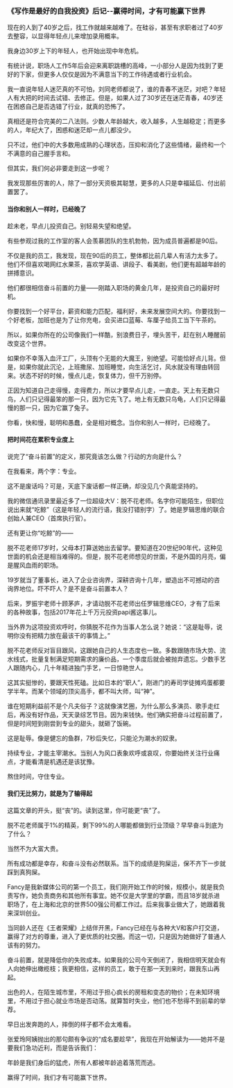 ### 《写作是最好的自我投资》后记--赢得时间，才有可能赢下世界

现在的人到了40岁之后，找工作就越来越难了。在硅谷，甚至有求职者过了40岁去整容，以显得年轻点儿来增加录用概率。

我身边30岁上下的年轻人，也开始出现中年危机。

有统计说，职场人工作5年后会迎来离职跳槽的高峰，一小部分人是因为找到了更好的下家，但更多人仅仅是因为不满意当下的工作待遇或者行业机会。

我一直说年轻人迷茫真的不可怕，刘同老师都说了，谁的青春不迷茫，对吧？年轻人有大把的时间去试错、去修正。但是，如果人过了30岁还在迷茫青春，40岁还在困惑自己是否选错了行业，就真的恐怖了。

真相还是符合完美的二八法则。少数人年龄越大，收入越多，人生越稳定；而更多的人，年纪大了，困惑和迷茫却一点儿都没少。

只不过，他们中的大多数用成熟的心理状态，压抑和消化了这些情绪，最终和一个不满意的自己握手言和。

但其实，我们何必非要走到这一步呢？

我发现那些厉害的人，除了一部分天资极其聪慧，更多的人只是幸福延后、付出前置罢了。

#### 当你和别人一样时，已经晚了

趁未老，早点儿投资自己。别轻易失望和绝望。

有些参观过我的工作室的客人会羡慕团队的生机勃勃，因为成员普遍都是90后。

不仅是我的员工，我发现，现在90后的员工，整体都比前几辈人有活力太多了。他们不但喜欢喝网红水果茶，喜欢学英语、讲段子、看美剧，他们更有超越年龄的拼搏意识。

他们都很相信奋斗前置的力量——刚踏入职场的黄金几年，是投资自己的最好时机。

你要找到一个好平台，薪资和能力匹配，福利好，未来发展空间大的。你要找到一个好老板，加班也是为了让你充电，会买进口蓝莓、车厘子给员工当下午茶的。

所以，如果你所在的公司像我们一样酷，别浪费日子，埋头苦干，赶在别人睡醒前改变这个世界。

如果你不幸落入血汗工厂，头顶有个无能的大魔王，别绝望。可能恰好点儿背。但是，如果你就此沉沦，上班撒尿、加班睡觉，向生活乞讨，风水就没有理由转回来。状态不好的时候，慢点儿走，恢复体力，但千万别停。

正因为知道自己走得慢，走得费力，所以才要早点儿走，一直走。天上有无数只鸟，人们只记得最笨的那一只，因为它先飞了。地上有无数只乌龟，人们只记得最慢的那一只，因为它赢了兔子。

你看，快和慢，聪明和愚蠢，全是相对概念。当你和别人一样时，已经晚了。

#### 把时间花在累积专业度上

说完了“奋斗前置”的定义，那究竟该怎么做？行动的方向是什么？

在我看来，两个字：专业。

这不是废话吗？可是，天底下废话都一样正确，却没见几个真能坚持的。

我的微信通讯录里最近多了一位超级大V：脱不花老师。名字你可能陌生，但职位说出来就“吃鲸”（这是年轻人的流行语，我没打错别字）了。她是罗辑思维的联合创始人兼CEO（首席执行官）。

还有更让你“吃鲸”的——

脱不花老师17岁时，父母本打算送她出去留学。要知道在20世纪90年代，这种见世面的机会还是相当难得的。但是，脱不花老师想见的世面，不是外国的月亮，偏是腥风血雨的职场。

19岁就当了董事长，进入了企业咨询界，深耕咨询十几年，塑造出不可撼动的咨询界地位。吓不吓人？是不是奋斗前置本人？

后来，罗振宇老师十顾茅庐，才请动脱不花老师出任罗辑思维CEO，才有了后来的各种故事，包括2017年花上千万元投资papi酱这事儿。

当外界为这项投资欢呼时，你猜脱不花作为当事人怎么说？她说：“这是耻辱，说明你没有把精力放在最该干的事情上。”

脱不花老师反对盲目跟风，这跟她自己的人生态度也一致。多数跟随市场大势、流水线式，批量复制满足短期需求的廉价品，一个季度后就会被抛弃遗忘。少数手艺人跟随内心，几十年精进独门手艺，一日惊艳世人。

这其实挺惨的，要跟天性死磕。比如日本的“职人”，刚进门的寿司学徒摊鸡蛋都要学半年。而某个领域的顶尖高手，都不叫大师，叫“神”。

谁在短期利益前不是个凡夫俗子？这就像演艺圈，为什么那么多演员、歌手走红后，再没有好作品，天天录综艺节目。因为来钱快。他们确实把奋斗过程前置了，但是时间短到刚尝到专业的甜头，就砸了饭碗。

这是耻辱。像是健忘的鱼群，7秒后失忆，只能沦为潮水的奴隶。

持续专业，才能主宰潮水。当别人为风口表象欢呼或哀叹，你要始终关注行业痛点，才能看清是机遇还是该犹豫。

熬住时间，守住专业。

#### 我们无比努力，就是为了输得起

这篇文章的开头，挺“丧”的。读到这里，你可能更“丧”了。

脱不花老师属于1%的精英，剩下99%的人哪能都做到行业顶级？早早奋斗到底为了什么？

当然不为大富大贵。

所有成功都是幸存，和奋斗没有必然联系。当下的成绩是狗屎运，保不齐下一步就踩到真狗屎。

Fancy是我新媒体公司的第一个员工，我们刚开始工作的时候，规模小，就是我负责写作，她负责商务和其他所有事宜。她不仅是大学里的学霸，而且18岁就杀进职场了，在上海和北京的世界500强公司都工作过。后来我事业做大了，她跟着我来深圳创业。

当同龄人还在《王者荣耀》上结伴开黑，Fancy已经在与各种大V和客户打交道，赢得了对方的尊重，进入了更优质的社交圈。而这一切，只是因为她做好了普通人该有的努力。

奋斗前置，就是降低你的失败成本。如果我的公司今天倒闭了，我相信明天就会有人向她伸出橄榄枝；我更相信，这样的员工，敢于在那一天到来时，跟我东山再起。

出色的人，在陌生城市里，不用过于担心疯长的房租和变态的物价；在未知环境里，不用过于担心就业市场是否动荡。就算暂时失业，他们也不愁得不到前辈的举荐。

早日出发奔跑的人，摔倒的样子都不会太难看。

张爱玲阿姨抛出的那句颇有争议的“成名要趁早”，我现在开始解读为——她并不是要我们急功近利，而是告诉我们：

年龄是我们身后的猛虎，所有人都被年龄追着落荒而逃。

赢得了时间，我们才有可能赢下世界。